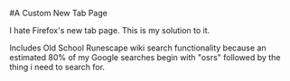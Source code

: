 #A Custom New Tab Page

I hate Firefox's new tab page. This is my solution to it.

Includes Old School Runescape wiki search functionality because an estimated 80% of my Google searches begin with "osrs" followed by the thing i need to search for.